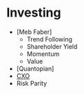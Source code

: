 # Investing

* [Meb Faber]
  + Trend Following
  + Shareholder Yield
  + Momentum
  + Value
* [Quantopian]
* [CXO][CXO]
* Risk Parity

[CXO]: https://www.cxoadvisory.com/start/ 
